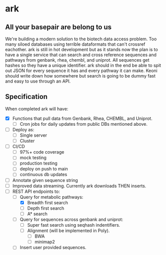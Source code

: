 # ark

## All your basepair are belong to us

We're building a modern solution to the biotech data access problem. Too many siloed databases using terrible dataformats that can't crossref eachother. ark is still in hot development but as it stands now the plan is to have a single service that can search and cross reference sequences and pathways from genbank, rhea, chembl, and uniprot. All sequences get hashes so they have a unique identifier. ark should in the end be able to spit out JSON for every sequence it has and every pathway it can make. Keoni should write down how somewhere but search is going to be dummy fast and easy to use through an API.
## Specification
When completed ark will have:

* [x] Functions that pull data from Genbank, Rhea, CHEMBL, and Uniprot.
  * [ ] Cron jobs for daily updates from public DBs mentioned above.
* [ ] Deploy as:
  * [ ] Single server
  * [ ] Cluster
* [ ] CI/CD
  * [ ] 97%+ code coverage
  * [ ] mock testing
  * [ ] production testing
  * [ ] deploy on push to main
  * [ ] continuous db updates
* [ ] Annotate given sequence string
* [ ] Improved data streaming. Currently ark downloads THEN inserts.
* [ ] REST API endpoints to:
  * [ ] Query for metabolic pathways:
    * [x] Breadth first search
    * [ ] Depth first search
    * [ ] A* search
  * [ ] Query for sequences across genbank and uniprot:
    * [ ] Super fast search using seqhash indentifiers.
    * [ ] Alignment (will be implemented in Poly).
      * [ ] BWA
      * [ ] minimap2
  * [ ] Insert user provided sequences.
